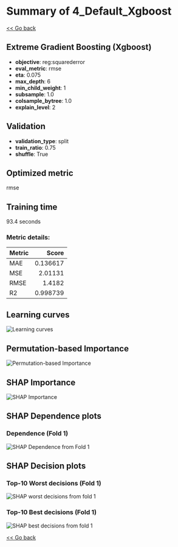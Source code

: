 # Summary of 4_Default_Xgboost

[<< Go back](../README.md)


## Extreme Gradient Boosting (Xgboost)
- **objective**: reg:squarederror
- **eval_metric**: rmse
- **eta**: 0.075
- **max_depth**: 6
- **min_child_weight**: 1
- **subsample**: 1.0
- **colsample_bytree**: 1.0
- **explain_level**: 2

## Validation
 - **validation_type**: split
 - **train_ratio**: 0.75
 - **shuffle**: True

## Optimized metric
rmse

## Training time

93.4 seconds

### Metric details:
| Metric   |    Score |
|:---------|---------:|
| MAE      | 0.136617 |
| MSE      | 2.01131  |
| RMSE     | 1.4182   |
| R2       | 0.998739 |



## Learning curves
![Learning curves](learning_curves.png)

## Permutation-based Importance
![Permutation-based Importance](permutation_importance.png)

## SHAP Importance
![SHAP Importance](shap_importance.png)

## SHAP Dependence plots

### Dependence (Fold 1)
![SHAP Dependence from Fold 1](learner_fold_0_shap_dependence.png)

## SHAP Decision plots

### Top-10 Worst decisions (Fold 1)
![SHAP worst decisions from fold 1](learner_fold_0_shap_worst_decisions.png)
### Top-10 Best decisions (Fold 1)
![SHAP best decisions from fold 1](learner_fold_0_shap_best_decisions.png)

[<< Go back](../README.md)
